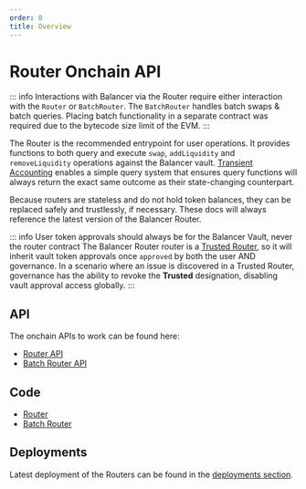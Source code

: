 ```yaml
---
order: 0
title: Overview
---
```

# Router Onchain API

::: info
Interactions with Balancer via the Router require either interaction with the `Router` or `BatchRouter`. The `BatchRouter` handles batch swaps & batch queries. Placing batch functionality in a separate contract was required due to the bytecode size limit of the EVM.
:::

The Router is the recommended entrypoint for user operations. It provides functions to both query and execute `swap`, `addLiquidity` and `removeLiquidity` operations against the Balancer vault.
[Transient Accounting](/concepts/vault/features/transient-accounting.html) enables a simple query system that ensures query functions will always return the exact same outcome as their state-changing counterpart.

Because routers are stateless and do not hold token balances, they can be replaced safely and trustlessly, if necessary. These docs will always reference the latest version of the Balancer Router. 

::: info User token approvals should always be for the Balancer Vault, never the router contract
The Balancer Router router is a [Trusted Router](./technical.html#trusted-routers), so it will inherit vault token approvals once `approved` by both the user AND governance. In a scenario where an issue is discovered in a Trusted Router,
governance has the ability to revoke the **Trusted** designation, disabling vault approval access globally.
:::

## API
The onchain APIs to work can be found here:
- [Router API](./onchain-api/router-api.md)
- [Batch Router API](./onchain-api/batch-router-api.md)

## Code

- [Router](https://github.com/balancer/balancer-v3-monorepo/blob/main/pkg/vault/contracts/Router.sol)
- [Batch Router](https://github.com/balancer/balancer-v3-monorepo/blob/main/pkg/vault/contracts/BatchRouter.sol)

## Deployments

Latest deployment of the Routers can be found in the [deployments section](/reference/contracts/).
